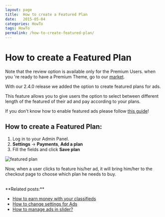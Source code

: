 ```yaml
---
layout: page
title:  How to create a Featured Plan
date:   2015-05-04
categories: HowTo
tags: HowTo
permalink: /how-to-create-featured-plan/
---
```

# How to create a Featured Plan

Note that the review option is available only for the Premium Users. when you 're ready to have a Premium Theme, go to our [market](http://open-classifieds.com/market/).

With our 2.4.0 release we added the option to create featured plans for ads.

This feature allows you to give users the option to select between different length of the featured of their ad and pay according to your plans.

If you don't know how to enable featured ads please follow [this guide](http://docs.yclas.com/setup-payment-gateways/)!


## How to create a Featured Plan:

1. Log in to your Admin Panel.
2. **Settings** -> **Payments**, **Add a plan**
3. Fill the fields and click **Save plan**

![featured plan](../images/featuredplans.png)

Now, when a user clicks to feature his/her ad, it will bring him/her to the checkout page to choose which plan he needs to buy.

<br>
**Related posts:**

+ [How to earn money with your classifieds](http://docs.yclas.com/how-to-earn-money/)
+ [How to change settings for Ads](http://docs.yclas.com/how-to-change-settings-for-ads/)
+ [How to manage ads in slider?](http://docs.yclas.com/manage-ads-slider/)